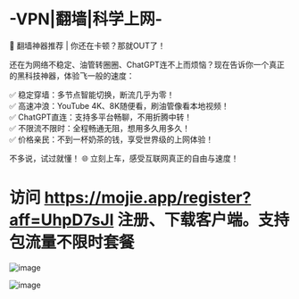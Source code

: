 # -VPN|翻墙|科学上网-
🚀 翻墙神器推荐 | 你还在卡顿？那就OUT了！

还在为网络不稳定、油管转圈圈、ChatGPT连不上而烦恼？现在告诉你一个真正的黑科技神器，体验飞一般的速度：

✅ 稳定穿墙：多节点智能切换，断流几乎为零！<br/>
✅ 高速冲浪：YouTube 4K、8K随便看，刷油管像看本地视频！<br/>
✅ ChatGPT直连：支持多平台畅聊，不用折腾中转！<br/>
✅ 不限流不限时：全程畅通无阻，想用多久用多久！<br/>
✅ 价格亲民：不到一杯奶茶的钱，享受世界级的上网体验！<br/>

不多说，试过就懂！
🌐 立刻上车，感受互联网真正的自由与速度！

# 访问 https://mojie.app/register?aff=UhpD7sJl 注册、下载客户端。支持包流量不限时套餐

![image](https://github.com/user-attachments/assets/201d4898-3a1c-43a0-a097-5e762f270902)


![image](https://github.com/user-attachments/assets/3d60b907-a6e4-49eb-b2fb-7c0b29eb501c)

